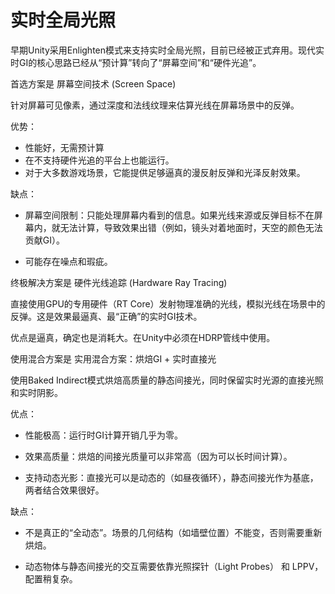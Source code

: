 # 实时全局光照

早期Unity采用Enlighten模式来支持实时全局光照，目前已经被正式弃用。现代实时GI的核心思路已经从“预计算”转向了“屏幕空间”和“硬件光追”。

首选方案是 屏幕空间技术 (Screen Space)

针对屏幕可见像素，通过深度和法线纹理来估算光线在屏幕场景中的反弹。

优势：
+ 性能好，无需预计算
+ 在不支持硬件光追的平台上也能运行。
+ 对于大多数游戏场景，它能提供足够逼真的漫反射反弹和光泽反射效果。

缺点：

+ 屏幕空间限制：只能处理屏幕内看到的信息。如果光线来源或反弹目标不在屏幕内，就无法计算，导致效果出错（例如，镜头对着地面时，天空的颜色无法贡献GI）。

+ 可能存在噪点和瑕疵。


终极解决方案是 硬件光线追踪 (Hardware Ray Tracing)

直接使用GPU的专用硬件（RT Core）发射物理准确的光线，模拟光线在场景中的反弹。这是效果最逼真、最“正确”的实时GI技术。

优点是逼真，确定也是消耗大。在Unity中必须在HDRP管线中使用。


使用混合方案是 实用混合方案：烘焙GI + 实时直接光

使用Baked Indirect模式烘焙高质量的静态间接光，同时保留实时光源的直接光照和实时阴影。

优点：

+ 性能极高：运行时GI计算开销几乎为零。

+ 效果高质量：烘焙的间接光质量可以非常高（因为可以长时间计算）。

+ 支持动态光影：直接光可以是动态的（如昼夜循环），静态间接光作为基底，两者结合效果很好。

缺点：

+ 不是真正的“全动态”。场景的几何结构（如墙壁位置）不能变，否则需要重新烘焙。

+ 动态物体与静态间接光的交互需要依靠光照探针（Light Probes） 和 LPPV，配置稍复杂。
